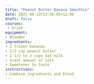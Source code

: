 ```yaml
---
title: "Peanut Butter Banana Smoothie"
date: 2021-08-13T13:56:05+12:00
draft: false
courses:
 - Drink
equipment:
- Blender
ingredients:
- 2 frozen bananas
- 1/3 cup peanut butter
- 1 1/2 to 2 cups oat milk
- Scant amount of salt
- Sweetener to taste
instructions:
- Combine ingredients and blend
---
```

